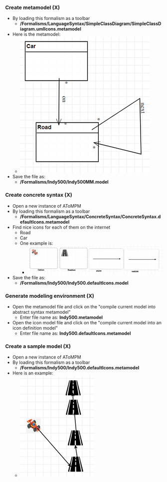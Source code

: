 ### Create metamodel (X)

*   By loading this formalism as a toolbar
    *   **/Formalisms/__LanguageSyntax__/SimpleClassDiagram/SimpleClassDiagram.umlIcons.metamodel**
*   Here is the metamodel:
    *   ![indy500 mm](../images/Indy500MM.png)
*   Save the file as:
    *   **/Formalisms/Indy500/Indy500MM.model**

### Create concrete syntax (X)

*   Open a new instance of AToMPM
*   By loading this formalism as a toolbar
    *   **/Formalisms/__LanguageSyntax__/ConcreteSyntax/ConcreteSyntax.defaultIcons.metamodel**
*   Find nice icons for each of them on the internet
    *   Road
    *   Car
    *   One example is:
        *   ![indy500 icons](../images/Indy500_icons.png)
*   Save the file as:
    *   **/Formalisms/Indy500/Indy500.defaultIcons.model**

### Generate modeling environment (X)

*   Open the metamodel file and click on the "compile current model into abstract syntax metamodel"
    *   Enter file name as: **Indy500.metamodel**
*   Open the icon model file and click on the "compile current model into an icon definition model"
    *   Enter file name as: **Indy500.defaultIcons.metamodel**

### Create a sample model (X)

*   Open a new instance of AToMPM
*   By loading this formalism as a toolbar
    *   **/Formalisms/Indy500/Indy500.defaultIcons.metamodel**
*   Here is an example:
    *   ![indy500 sample](../images/Indy500_sample.png)